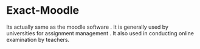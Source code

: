 # Exact-Moodle
Its actually same as the moodle software . It is generally used by universities for assignment management . It also used in conducting online examination by teachers.
